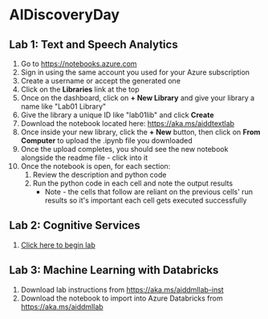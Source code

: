 # AIDiscoveryDay

## Lab 1:  Text and Speech Analytics
1. Go to https://notebooks.azure.com
1. Sign in using the same account you used for your Azure subscription
1. Create a username or accept the generated one
1. Click on the __Libraries__ link at the top
1. Once on the dashboard, click on  __+ New Library__ and give your library a name like "Lab01 Library"
1. Give the library a unique ID like "lab01lib" and click __Create__
1. Download the notebook located here: https://aka.ms/aiddtextlab
1. Once inside your new library, click the __+ New__ button, then click on __From Computer__ to upload the .ipynb file you downloaded
1. Once the upload completes, you should see the new notebook alongside the readme file - click into it
1. Once the notebook is open, for each section:
   1. Review the description and python code
   1. Run the python code in each cell and note the output results
      * Note - the cells that follow are reliant on the previous cells' run results so it's important each cell gets executed successfully
      
     
## Lab 2:  Cognitive Services
1. [Click here to begin lab](https://github.com/Azure/LearnAI-Bootcamp/blob/master/lab01.1-computer_vision/0_README.md)


## Lab 3: Machine Learning with Databricks
1. Download lab instructions from https://aka.ms/aiddmllab-inst
1. Download the notebook to import into Azure Databricks from https://aka.ms/aiddmllab
